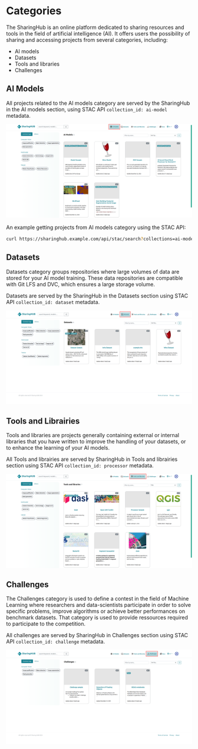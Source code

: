 # Categories

The SharingHub is an online platform dedicated to sharing resources and tools in the field of artificial intelligence (AI). It offers users the possibility of sharing and accessing projects from several categories, including:

- AI models
- Datasets
- Tools and libraries
- Challenges

## AI Models

All projects related to the AI models category are served by the SharingHub in the AI models section, using STAC API `collection_id: ai-model` metadata.

![category section](../assets/figures/explore/categories/ai-models.png)

An example getting projects from AI models category using the STAC API:

```bash
curl https://sharinghub.example.com/api/stac/search?collections=ai-model&limit=100
```

## Datasets

Datasets category groups repositories where large volumes of data are stored for your AI model training. These data repositories are compatible with Git LFS and DVC, which ensures a large storage volume.

Datasets are served by the SharingHub in the Datasets section using STAC API `collection_id: dataset` metadata.

![dataset category](../assets/figures/explore/categories/datasets.png)

## Tools and Librairies

Tools and libraries are projects generally containing external or internal libraries that you have written to improve the handling of your datasets, or to enhance the learning of your AI models.

All Tools and librairies are served by SharingHub in Tools and librairies section using STAC API `collection_id: processor` metadata.

![Tools and libairies category](../assets/figures/explore/categories/processor.png)

## Challenges

The Challenges category is used to define a contest in the field of Machine Learning where researchers and data-scientists participate in order to solve specific problems, improve algorithms or achieve better performances on benchmark datasets. That category is used to provide ressources required to participate to the competition.

All challenges are served by SharingHub in Challenges section using STAC API `collection_id: challenge` metadata.

![Challenge category](../assets/figures/explore/categories/challenge.png)

